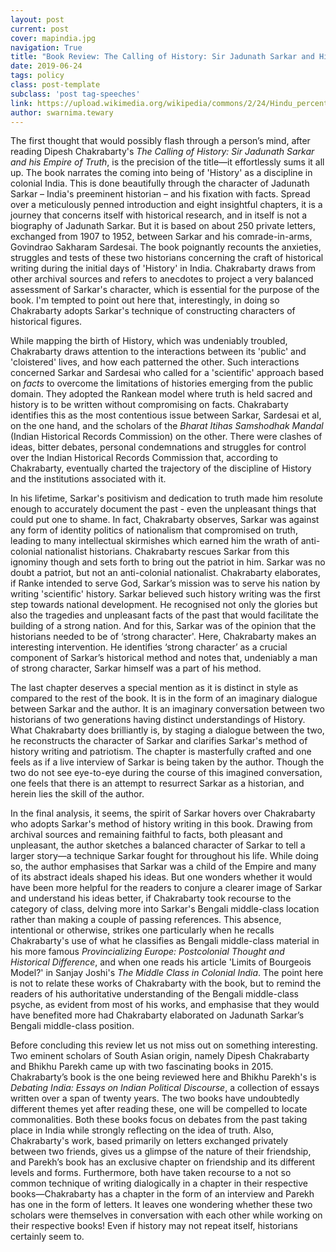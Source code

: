 ```yaml
---
layout: post
current: post
cover: mapindia.jpg
navigation: True
title: "Book Review: The Calling of History: Sir Jadunath Sarkar and His Empire of Truth"
date: 2019-06-24
tags: policy
class: post-template
subclass: 'post tag-speeches'
link: https://upload.wikimedia.org/wikipedia/commons/2/24/Hindu_percent_1909.jpg
author: swarnima.tewary
---
```

The first thought that would possibly flash through a person’s mind, after reading Dipesh Chakrabarty's *The Calling of History: Sir Jadunath Sarkar and his Empire of Truth*, is the precision of the title—it effortlessly sums it all up. The book narrates the coming into being of 'History'  as a discipline in colonial India. This is done beautifully through the character of Jadunath Sarkar – India's preeminent historian – and his fixation with facts. Spread over a meticulously penned introduction and eight insightful chapters, it is a journey that concerns itself with historical research, and in itself is not a biography of Jadunath Sarkar. But it is based on about 250 private letters, exchanged from 1907 to 1952, between Sarkar and his comrade-in-arms, Govindrao Sakharam Sardesai. The book poignantly recounts the anxieties, struggles and tests of these two historians concerning the craft of historical writing during the initial days of 'History' in India. Chakrabarty draws from other archival sources and refers to anecdotes to project a very balanced assessment of Sarkar's character, which is essential for the purpose of the book. I'm tempted to point out here that, interestingly, in doing so Chakrabarty adopts Sarkar's technique of constructing characters of historical figures.

  

While mapping the birth of History, which was undeniably troubled, Chakrabarty draws attention to the interactions between its 'public' and 'cloistered' lives, and how each patterned the other. Such interactions concerned Sarkar and Sardesai who called for a 'scientific' approach based on *facts* to overcome the limitations of histories emerging from the public domain. They adopted the Rankean model where truth is held sacred and history is to be written without compromising on facts. Chakrabarty identifies this as the most contentious issue between Sarkar, Sardesai et al, on the one hand, and the scholars of the *Bharat Itihas Samshodhak Mandal* (Indian Historical Records Commission) on the other. There were clashes of ideas, bitter debates, personal condemnations and struggles for control over the Indian Historical Records Commission that, according to Chakrabarty, eventually charted the trajectory of the discipline of History and the institutions associated with it.

  

In his lifetime, Sarkar's positivism and dedication to truth made him resolute enough to accurately document the past - even the unpleasant things that could put one to shame. In fact, Chakrabarty observes, Sarkar was against any form of identity politics of nationalism that compromised on truth, leading to many intellectual skirmishes which earned him the wrath of anti-colonial nationalist historians. Chakrabarty rescues Sarkar from this ignominy though and sets forth to bring out the patriot in him. Sarkar was no doubt a patriot, but not an anti-colonial nationalist. Chakrabarty elaborates, if Ranke intended to serve God, Sarkar’s mission was to serve his nation by writing 'scientific' history. Sarkar believed such history writing was the first step towards national development. He recognised not only the glories but also the tragedies and unpleasant facts of the past that would facilitate the building of a strong nation. And for this, Sarkar was of the opinion that the historians needed to be of ‘strong character'. Here, Chakrabarty makes an interesting intervention. He identifies ‘strong character’ as a crucial component of Sarkar’s historical method and notes that, undeniably a man of strong character, Sarkar himself was a part of his method.

  

The last chapter deserves a special mention as it is distinct in style as compared to the rest of the book. It is in the form of an imaginary dialogue between Sarkar and the author. It is an imaginary conversation between two historians of two generations having distinct understandings of History. What Chakrabarty does brilliantly is, by staging a dialogue between the two, he reconstructs the character of Sarkar and clarifies Sarkar's method of history writing and patriotism. The chapter is masterfully crafted and one feels as if a live interview of Sarkar is being taken by the author. Though the two do not see eye-to-eye during the course of this imagined conversation, one feels that there is an attempt to resurrect Sarkar as a historian, and herein lies the skill of the author.

  

In the final analysis, it seems, the spirit of Sarkar hovers over Chakrabarty who adopts Sarkar's method of history writing in this book. Drawing from archival sources and remaining faithful to facts, both pleasant and unpleasant, the author sketches a balanced character of Sarkar to tell a larger story—a technique Sarkar fought for throughout his life. While doing so, the author emphasises that Sarkar was a child of the Empire and many of its abstract ideals shaped his ideas. But one wonders whether it would have been more helpful for the readers to conjure a clearer image of Sarkar and understand his ideas better, if Chakrabarty took recourse to the category of class, delving more into Sarkar's Bengali middle-class location rather than making a couple of passing references. This absence, intentional or otherwise, strikes one particularly when he recalls Chakrabarty's use of what he classifies as Bengali middle-class material in his more famous **Provincializing Europe*: Postcolonial Thought and Historical Difference*, and when one reads his article 'Limits of Bourgeois Model?' in Sanjay Joshi's *The Middle Class in Colonial India*. The point here is not to relate these works of Chakrabarty with the book, but to remind the readers of his authoritative understanding of the Bengali middle-class psyche, as evident from most of his works, and emphasise that they would have benefited more had Chakrabarty elaborated on Jadunath Sarkar’s Bengali middle-class position.

  

Before concluding this review let us not miss out on something interesting. Two eminent scholars of South Asian origin, namely Dipesh Chakrabarty and Bhikhu Parekh came up with two fascinating books in 2015. Chakrabarty’s book is the one being reviewed here and Bhikhu Parekh's is *Debating India: Essays on Indian Political Discourse*, a collection of essays written over a span of twenty years. The two books have undoubtedly different themes yet after reading these, one will be compelled to locate commonalities. Both these books focus on debates from the past taking place in India while strongly reflecting on the idea of truth. Also, Chakrabarty's work, based primarily on letters exchanged privately between two friends, gives us a glimpse of the nature of their friendship, and Parekh’s book has an exclusive chapter on friendship and its different levels and forms. Furthermore, both have taken recourse to a not so common technique of writing dialogically in a chapter in their respective books—Chakrabarty has a chapter in the form of an interview and Parekh has one in the form of letters. It leaves one wondering whether these two scholars were themselves in conversation with each other while working on their respective books! Even if history may not repeat itself, historians certainly seem to.


